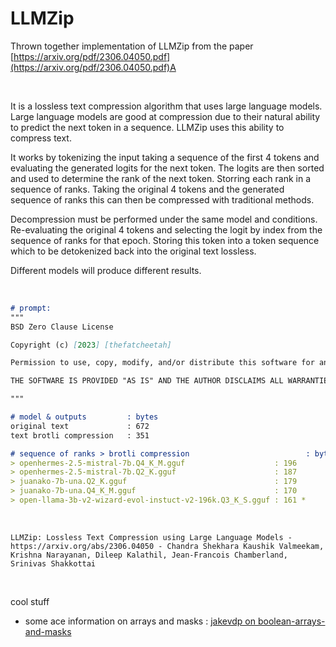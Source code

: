 # LLMZip

Thrown together implementation of LLMZip from the paper [https://arxiv.org/pdf/2306.04050.pdf](https://arxiv.org/pdf/2306.04050.pdf)A

<br>

It is a lossless text compression algorithm that uses large language models. Large language models are good at compression due to their natural ability to predict the next token in a sequence. LLMZip uses this ability to compress text. 

It works by tokenizing the input taking a sequence of the first 4 tokens and evaluating the generated logits for the next token. 
The logits are then sorted and used to determine the rank of the next token. Storring each rank in a sequence of ranks. Taking the original 4 tokens and the generated sequence of ranks this can then be compressed with traditional methods.

 Decompression must be performed under the same model and conditions. Re-evaluating the original 4 tokens and selecting the logit by index from the sequence of ranks for that epoch. Storing this token into a token sequence which to be detokenized back into the original text lossless.

Different models will produce different results.

<br>

``` md
# prompt:
"""
BSD Zero Clause License

Copyright (c) [2023] [thefatcheetah]

Permission to use, copy, modify, and/or distribute this software for any purpose with or without fee is hereby granted.

THE SOFTWARE IS PROVIDED "AS IS" AND THE AUTHOR DISCLAIMS ALL WARRANTIES WITH REGARD TO THIS SOFTWARE INCLUDING ALL IMPLIED WARRANTIES OF MERCHANTABILITY AND FITNESS. IN NO EVENT SHALL THE AUTHOR BE LIABLE FOR ANY SPECIAL, DIRECT, INDIRECT, OR CONSEQUENTIAL DAMAGES OR ANY DAMAGES WHATSOEVER RESULTING FROM LOSS OF USE, DATA OR PROFITS, WHETHER IN AN ACTION OF CONTRACT, NEGLIGENCE OR OTHER TORTIOUS ACTION, ARISING OUT OF OR IN CONNECTION WITH THE USE OR PERFORMANCE OF THIS SOFTWARE.A

"""

# model & outputs         : bytes
original text             : 672
text brotli compression   : 351

# sequence of ranks > brotli compression                          : bytes
> openhermes-2.5-mistral-7b.Q4_K_M.gguf                    : 196
> openhermes-2.5-mistral-7b.Q2_K.gguf                      : 187
> juanako-7b-una.Q2_K.gguf                                 : 179
> juanako-7b-una.Q4_K_M.gguf                               : 170
> open-llama-3b-v2-wizard-evol-instuct-v2-196k.Q3_K_S.gguf : 161 *
```

<br>

```
LLMZip: Lossless Text Compression using Large Language Models - https://arxiv.org/abs/2306.04050 - Chandra Shekhara Kaushik Valmeekam, Krishna Narayanan, Dileep Kalathil, Jean-Francois Chamberland, Srinivas Shakkottai
```

<br>

cool stuff
+ some ace information on arrays and masks : [jakevdp on boolean-arrays-and-masks](https://jakevdp.github.io/PythonDataScienceHandbook/02.06-boolean-arrays-and-masks.html)